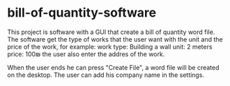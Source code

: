 # bill-of-quantity-software

This project is software with a GUI that create a bill of quantity word file.
The software get the type of works that the user want with the unit and the price of the work,
for example: 
work type: Building a wall
unit: 2 meters 
price: 100₪
the user also enter the addres of the work.

When the user ends he can press "Create File", a word file will be created on the desktop.
The user can add his company name in the settings.
